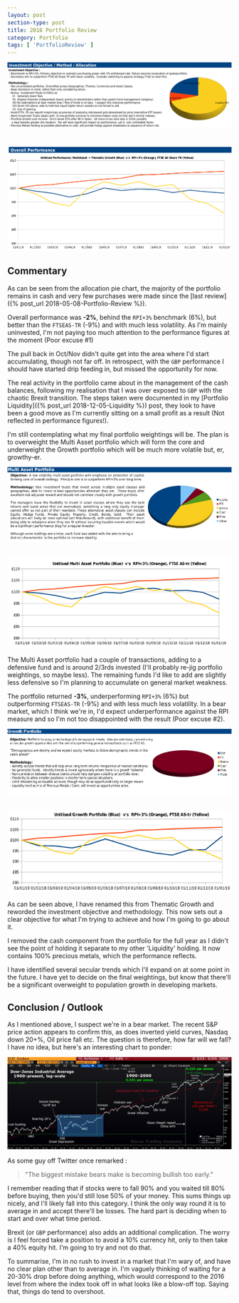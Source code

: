 ```yaml
---
layout: post
section-type: post
title: 2018 Portfolio Review
category: Portfolio
tags: [ 'PortfolioReview' ]
---
```


<img style="border: 0;" src="/img/2019/20190101_PortfolioReview_Overall.png" />
<img style="border: 0; padding-top:40px" src="/img/2019/20190101_PortfolioReview_OverallChart.png" />


## Commentary

As can be seen from the allocation pie chart, the majority of the portfolio remains in cash and
very few purchases were made since the [last review]({% post_url 2018-05-08-Portfolio-Review %}).  

Overall performance was **-2%**, behind the `RPI+3%` benchmark (6%), but better than the `FTSEAS-TR` (-9%) 
and with much less volatility.  As I'm mainly uninvested, I'm not paying 
too much attention to the performance figures at the moment (Poor excuse #1)

The pull back in Oct/Nov didn't quite get into the area where I'd start accumulating,
though not far off.  In retrospect, with the `GBP` performance I should have started drip 
feeding in, but missed the opportunity for now.

The real activity in the portfolio came about in the management of the cash balances,
following my realisation that I was over exposed to `GBP` with the chaotic Brexit
transition.  The steps taken were documented in my [Portfolio Liquidity]({% post_url 2018-12-05-Liquidity %}) 
post, they look to have been a good move as I'm currently sitting on a small profit as a result 
(Not reflected in performance figures!).

I'm still contemplating what my final portfolio weightings will be.  The plan is to overweight the 
Multi Asset portfolio which will form the core and underweight the Growth portfolio which will be much 
more volatile but, er, growthy-er. 



<img style="border: 0;" src="/img/2019/20190101_PortfolioReview_MultiAsset.png" />
<img style="border: 0; padding-top:30px" src="/img/2019/20190101_PortfolioReview_MultiAssetChart.png" />

The Multi Asset portfolio had a couple of transactions, adding to a defensive fund and is
around 2/3rds invested (I'll probably re-jig portfolio weightings, so maybe less).  The 
remaining funds I'd like to add are slightly less defensive so I'm planning to accumulate on 
general market weakness.

The portfolio returned **-3%**, underperforming `RPI+3%` (6%)  but outperforming `FTSEAS-TR` (-9%) and with less 
much less volatility.  In a bear market, which I think we're in, I'd expect underperformance against the RPI 
measure and so I'm not too disappointed with the result (Poor excuse #2).



<img style="border: 0;" src="/img/2019/20190101_PortfolioReview_Growth.png"/>
<img style="border: 0; padding-top:30px" src="/img/2019/20190101_PortfolioReview_GrowthChart.png"/>

As can be seen above, I have renamed this from Thematic Growth and reworded the investment objective and 
methodology.  This now sets out a clear objective for what I'm trying to achieve and how I'm going to go 
about it.

I removed the cash component from the portfolio for the full year as I didn't see the point of holding it 
separate to my other 'Liquidity' holding. It now contains 100% precious metals, which the performance reflects.  

I have identified several secular trends which I'll expand on at some point in the future.  I have yet to 
decide on the final weightings, but know that there'll be a significant overweight to population growth 
in developing markets.



## Conclusion / Outlook

As I mentioned above, I suspect we're in a bear market.  The recent S&P price action appears to confirm this, 
as does inverted yield curves, Nasdaq down 20+%, Oil price fall etc.  The question is therefore, how far will 
we fall?  I have no idea, but here's an interesting chart to ponder:

<img style="border: 0;" src="/img/2019/20190101_120YearDow.jpg" />

As some guy off Twitter once remarked :

> "The biggest mistake bears make is becoming bullish too early."

I remember reading that if stocks were to fall 90% and you waited till 80% before buying, then you'd still lose 
50% of your money.  This sums things up nicely, and I'll likely fall into this category.  I think the only way 
round it is to average in and accept there'll be losses.  The hard part is deciding when to start and over what 
time period. 

Brexit (or `GBP` performance) also adds an additional complication.  The worry is I feel forced take a position to 
avoid a 10% currency hit, only to then take a 40% equity hit. I'm going to try and not do that.

To summarise, I'm in no rush to invest in a market that I'm wary of, and have no clear plan other than to average 
in.  I'm vaguely thinking of waiting for a 20-30% drop before doing anything, which would correspond to the 2016 level 
from where the index took off in what looks like a blow-off top.  Saying that, things do tend to overshoot.



